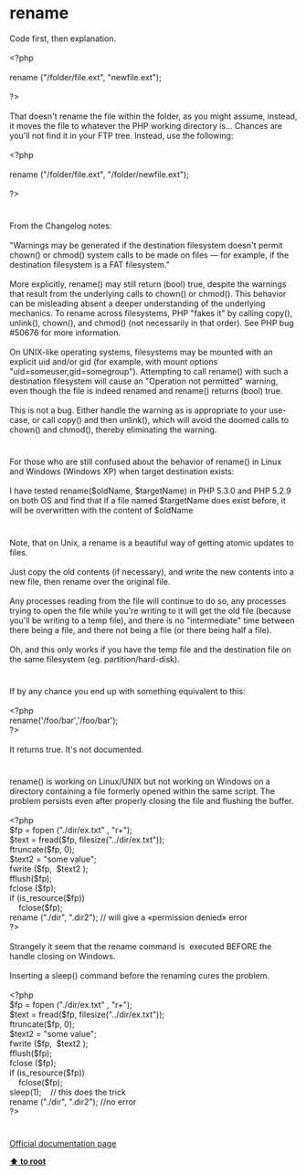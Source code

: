 # rename




<div class="phpcode"><span class="html">
Code first, then explanation.<br><br><span class="default">&lt;?php<br><br> rename </span><span class="keyword">(</span><span class="string">&quot;/folder/file.ext&quot;</span><span class="keyword">, </span><span class="string">&quot;newfile.ext&quot;</span><span class="keyword">);<br><br></span><span class="default">?&gt;<br></span><br>That doesn&apos;t rename the file within the folder, as you might assume, instead, it moves the file to whatever the PHP working directory is... Chances are you&apos;ll not find it in your FTP tree. Instead, use the following:<br><br><span class="default">&lt;?php<br><br> rename </span><span class="keyword">(</span><span class="string">&quot;/folder/file.ext&quot;</span><span class="keyword">, </span><span class="string">&quot;/folder/newfile.ext&quot;</span><span class="keyword">);<br><br></span><span class="default">?&gt;</span>
</span>
</div>
  

#


<div class="phpcode"><span class="html">
From the Changelog notes:<br><br>&quot;Warnings may be generated if the destination filesystem doesn&apos;t permit chown() or chmod() system calls to be made on files &#x2014; for example, if the destination filesystem is a FAT filesystem.&quot;<br><br>More explicitly, rename() may still return (bool) true, despite the warnings that result from the underlying calls to chown() or chmod(). This behavior can be misleading absent a deeper understanding of the underlying mechanics. To rename across filesystems, PHP &quot;fakes it&quot; by calling copy(), unlink(), chown(), and chmod() (not necessarily in that order). See PHP bug #50676 for more information.<br><br>On UNIX-like operating systems, filesystems may be mounted with an explicit uid and/or gid (for example, with mount options &quot;uid=someuser,gid=somegroup&quot;). Attempting to call rename() with such a destination filesystem will cause an &quot;Operation not permitted&quot; warning, even though the file is indeed renamed and rename() returns (bool) true.<br><br>This is not a bug. Either handle the warning as is appropriate to your use-case, or call copy() and then unlink(), which will avoid the doomed calls to chown() and chmod(), thereby eliminating the warning.</span>
</div>
  

#


<div class="phpcode"><span class="html">
For those who are still confused about the behavior of rename() in Linux and Windows (Windows XP) when target destination exists:<br><br>I have tested rename($oldName, $targetName) in PHP 5.3.0 and PHP 5.2.9 on both OS and find that if a file named $targetName does exist before, it will be overwritten with the content of $oldName</span>
</div>
  

#


<div class="phpcode"><span class="html">
Note, that on Unix, a rename is a beautiful way of getting atomic updates to files.
<br>
<br>Just copy the old contents (if necessary), and write the new contents into a new file, then rename over the original file.
<br>
<br>Any processes reading from the file will continue to do so, any processes trying to open the file while you&apos;re writing to it will get the old file (because you&apos;ll be writing to a temp file), and there is no &quot;intermediate&quot; time between there being a file, and there not being a file (or there being half a file).
<br>
<br>Oh, and this only works if you have the temp file and the destination file on the same filesystem (eg. partition/hard-disk).</span>
</div>
  

#


<div class="phpcode"><span class="html">
If by any chance you end up with something equivalent to this:<br><br><span class="default">&lt;?php<br>rename</span><span class="keyword">(</span><span class="string">&apos;/foo/bar&apos;</span><span class="keyword">,</span><span class="string">&apos;/foo/bar&apos;</span><span class="keyword">);<br></span><span class="default">?&gt;<br></span><br>It returns true. It&apos;s not documented.</span>
</div>
  

#


<div class="phpcode"><span class="html">
rename() is working on Linux/UNIX but not working on Windows on a directory containing a file formerly opened within the same script. The problem persists even after properly closing the file and flushing the buffer.<br><br><span class="default">&lt;?php<br>$fp </span><span class="keyword">= </span><span class="default">fopen </span><span class="keyword">(</span><span class="string">&quot;./dir/ex.txt&quot; </span><span class="keyword">, </span><span class="string">&quot;r+&quot;</span><span class="keyword">);<br></span><span class="default">$text </span><span class="keyword">= </span><span class="default">fread</span><span class="keyword">(</span><span class="default">$fp</span><span class="keyword">, </span><span class="default">filesize</span><span class="keyword">(</span><span class="string">&quot;../dir/ex.txt&quot;</span><span class="keyword">));<br></span><span class="default">ftruncate</span><span class="keyword">(</span><span class="default">$fp</span><span class="keyword">, </span><span class="default">0</span><span class="keyword">);<br></span><span class="default">$text2 </span><span class="keyword">= </span><span class="string">&quot;some value&quot;</span><span class="keyword">;<br></span><span class="default">fwrite </span><span class="keyword">(</span><span class="default">$fp</span><span class="keyword">,&#xA0; </span><span class="default">$text2 </span><span class="keyword">);<br></span><span class="default">fflush</span><span class="keyword">(</span><span class="default">$fp</span><span class="keyword">);<br></span><span class="default">fclose </span><span class="keyword">(</span><span class="default">$fp</span><span class="keyword">);<br>if (</span><span class="default">is_resource</span><span class="keyword">(</span><span class="default">$fp</span><span class="keyword">))<br>&#xA0; &#xA0; </span><span class="default">fclose</span><span class="keyword">(</span><span class="default">$fp</span><span class="keyword">);<br></span><span class="default">rename </span><span class="keyword">(</span><span class="string">&quot;./dir&quot;</span><span class="keyword">, </span><span class="string">&quot;.dir2&quot;</span><span class="keyword">); </span><span class="comment">// will give a &#xAB;permission denied&#xBB; error<br></span><span class="default">?&gt;<br></span><br>Strangely it seem that the rename command is&#xA0; executed BEFORE the handle closing on Windows.<br><br>Inserting a sleep() command before the renaming cures the problem.<br><br><span class="default">&lt;?php<br>$fp </span><span class="keyword">= </span><span class="default">fopen </span><span class="keyword">(</span><span class="string">&quot;./dir/ex.txt&quot; </span><span class="keyword">, </span><span class="string">&quot;r+&quot;</span><span class="keyword">);<br></span><span class="default">$text </span><span class="keyword">= </span><span class="default">fread</span><span class="keyword">(</span><span class="default">$fp</span><span class="keyword">, </span><span class="default">filesize</span><span class="keyword">(</span><span class="string">&quot;../dir/ex.txt&quot;</span><span class="keyword">));<br></span><span class="default">ftruncate</span><span class="keyword">(</span><span class="default">$fp</span><span class="keyword">, </span><span class="default">0</span><span class="keyword">);<br></span><span class="default">$text2 </span><span class="keyword">= </span><span class="string">&quot;some value&quot;</span><span class="keyword">;<br></span><span class="default">fwrite </span><span class="keyword">(</span><span class="default">$fp</span><span class="keyword">,&#xA0; </span><span class="default">$text2 </span><span class="keyword">);<br></span><span class="default">fflush</span><span class="keyword">(</span><span class="default">$fp</span><span class="keyword">);<br></span><span class="default">fclose </span><span class="keyword">(</span><span class="default">$fp</span><span class="keyword">);<br>if (</span><span class="default">is_resource</span><span class="keyword">(</span><span class="default">$fp</span><span class="keyword">))<br>&#xA0; &#xA0; </span><span class="default">fclose</span><span class="keyword">(</span><span class="default">$fp</span><span class="keyword">);<br></span><span class="default">sleep</span><span class="keyword">(</span><span class="default">1</span><span class="keyword">);&#xA0; &#xA0; </span><span class="comment">// this does the trick<br></span><span class="default">rename </span><span class="keyword">(</span><span class="string">&quot;./dir&quot;</span><span class="keyword">, </span><span class="string">&quot;.dir2&quot;</span><span class="keyword">); </span><span class="comment">//no error <br></span><span class="default">?&gt;</span>
</span>
</div>
  

#

[Official documentation page](https://www.php.net/manual/en/function.rename.php)

**[⬆ to root](/)**